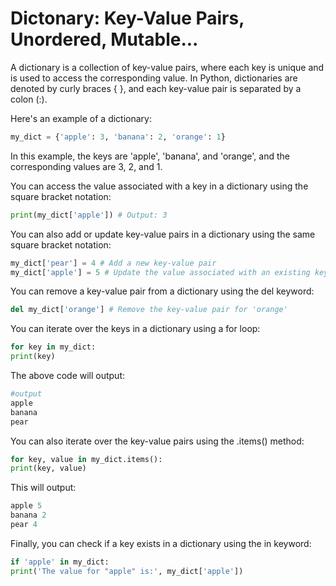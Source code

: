 # **Dictonary**: Key-Value Pairs, Unordered, Mutable...

A dictionary is a collection of key-value pairs, where each key is unique and is used to access the corresponding value. In Python, dictionaries are denoted by curly braces { }, and each key-value pair is separated by a colon (:).

Here's an example of a dictionary:

```python
my_dict = {'apple': 3, 'banana': 2, 'orange': 1}
```

In this example, the keys are 'apple', 'banana', and 'orange', and the corresponding values are 3, 2, and 1.

You can access the value associated with a key in a dictionary using the square bracket notation:

```python
print(my_dict['apple']) # Output: 3
```

You can also add or update key-value pairs in a dictionary using the same square bracket notation:

```python
my_dict['pear'] = 4 # Add a new key-value pair
my_dict['apple'] = 5 # Update the value associated with an existing key
```

You can remove a key-value pair from a dictionary using the del keyword:

```python
del my_dict['orange'] # Remove the key-value pair for 'orange'
```

You can iterate over the keys in a dictionary using a for loop:

```python
for key in my_dict:
print(key)
```

The above code will output:

```python
#output
apple
banana
pear
```

You can also iterate over the key-value pairs using the .items() method:

```python
for key, value in my_dict.items():
print(key, value)
```

This will output:
```python
apple 5
banana 2
pear 4
```

Finally, you can check if a key exists in a dictionary using the in keyword:

```python
if 'apple' in my_dict:
print('The value for "apple" is:', my_dict['apple'])
```
